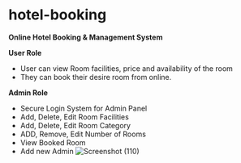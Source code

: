 # hotel-booking 
**Online Hotel Booking &amp; Management System**

**User Role**

- User can view Room facilities, price and availability of the room
- They can book their desire room from online.

**Admin Role**

- Secure Login System for Admin Panel
- Add, Delete, Edit Room Facilities
- Add, Delete, Edit Room Category
- ADD, Remove, Edit Number of Rooms
- View Booked Room
- Add new Admin
![Screenshot (110)](https://user-images.githubusercontent.com/71601542/145685660-153b71b5-ca1e-4da9-8ea8-dde871d5c683.png)
